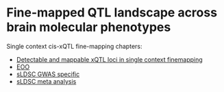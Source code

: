 # Fine-mapped QTL landscape across brain molecular phenotypes

Single context cis-xQTL fine-mapping chapters:

- [Detectable and mappable xQTL loci in single context finemapping](Figure_1b_num_xQTL_loci_single_context)
- [EOO](Figure_eoo)
- [sLDSC GWAS specific](Figure_sLDSC_GWAS_specific)
- [sLDSC meta analysis](Figure_sLDSC_meta_analysis)

